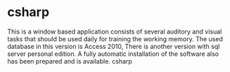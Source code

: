 csharp
======
This is a window based application consists of several auditory and visual tasks that should be used daily for training 
the working memory. The used database in this version is Access 2010, There is another version with sql server personal 
edition. A fully automatic installation of the software also has been prepared and is available.
csharp
